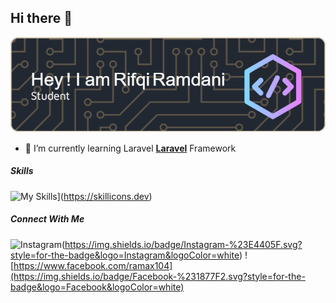 ## Hi there 👋
![Header](img/header.png)
<!--
**RifqiRamdaniOfficial/RifqiRamdaniOfficial** is a ✨ _special_ ✨ repository because its `README.md` (this file) appears on your GitHub profile.

Here are some ideas to get you started:

- 🔭 I’m currently working on ...
- 🌱 I’m currently learning ...
- 👯 I’m looking to collaborate on ...
- 🤔 I’m looking for help with ...
- 💬 Ask me about ...
- 📫 How to reach me: ...
- 😄 Pronouns: ...
- ⚡ Fun fact: ...
-->


- 🌱 I’m currently learning Laravel [**Laravel**](https://laravel.com) Framework

##### Skills
![My Skills](https://skillicons.dev/icons?i=git,html,css,js,php,laravel,bootstrap,ps,windows&theme=light)](https://skillicons.dev)

##### Connect With Me
![Instagram](https://www.instagram.com/ramaripqi)(https://img.shields.io/badge/Instagram-%23E4405F.svg?style=for-the-badge&logo=Instagram&logoColor=white)
![https://www.facebook.com/ramax104](https://img.shields.io/badge/Facebook-%231877F2.svg?style=for-the-badge&logo=Facebook&logoColor=white)
